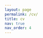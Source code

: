 ```yaml
---
layout: page
permalink: /cv/
title: cv
nav: true
nav_order: 4
---
```


<script type="text/javascript">
    window.location.href = "/assets/pdf/cv_2024.pdf";
</script>